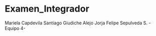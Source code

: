 # Examen_Integrador
Mariela Capdevila
Santiago Giudiche
Alejo Jorja
Felipe Sepulveda S.
-Equipo 4- 
